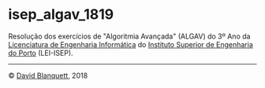 # isep_algav_1819

Resolução dos exercícios de "Algoritmia Avançada" (ALGAV) do 3º Ano da [Licenciatura de Engenharia Informática](http://www.isep.ipp.pt/Course/Course/26) do [Instituto Superior de Engenharia do Porto](http://www.isep.ipp.pt) (LEI-ISEP).


---
© [David Blanquett](https://github.com/Dasblanquett98), 2018
